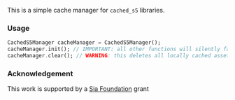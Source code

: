 This is a simple cache manager for `cached_s5` libraries.

### Usage

```dart
CachedS5Manager cacheManager = CachedS5Manager();
cacheManager.init(); // IMPORTANT: all other functions will silently fail if you forget this
cacheManager.clear(); // WARNING: this deletes all locally cached assets
```

### Acknowledgement

This work is supported by a [Sia Foundation](https://sia.tech/) grant
